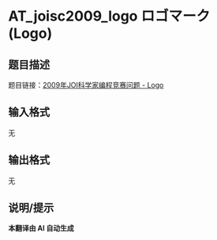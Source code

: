 # AT_joisc2009_logo ロゴマーク (Logo)

## 题目描述

题目链接：[2009年JOI科学家编程竞赛问题 - Logo](https://atcoder.jp/contests/joisc2009/tasks/joisc2009_logo)

## 输入格式

无

## 输出格式

无

## 说明/提示

**本翻译由 AI 自动生成**